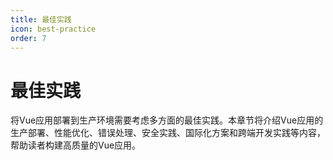 ```yaml
---
title: 最佳实践
icon: best-practice
order: 7
---
```


# 最佳实践

将Vue应用部署到生产环境需要考虑多方面的最佳实践。本章节将介绍Vue应用的生产部署、性能优化、错误处理、安全实践、国际化方案和跨端开发实践等内容，帮助读者构建高质量的Vue应用。
